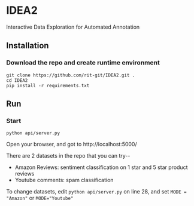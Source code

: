 # IDEA2
Interactive Data Exploration for Automated Annotation


## Installation

### Download the repo and create runtime environment

```
git clone https://github.com/rit-git/IDEA2.git .
cd IDEA2
pip install -r requirements.txt
```


## Run



### Start
```
python api/server.py
```

Open your browser, and got to http://localhost:5000/

There are 2 datasets in the repo that you can try--
 - Amazon Reviews: sentiment classification on 1 star and 5 star product reviews
 - Youtube comments: spam classification

To change datasets, edit `python api/server.py` on line 28, and set `MODE = "Amazon"` or `MODE="Youtube"`
